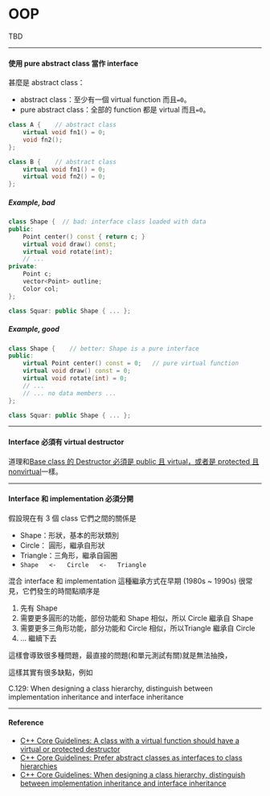 # OOP

TBD

---

#### 使用 pure abstract class 當作 interface

甚麼是 abstract class：

* abstract class：至少有一個 virtual function 而且`=0`。
* pure abstract class：全部的 function 都是 virtual 而且`=0`。

```cpp
class A {    // abstract class
    virtual void fn1() = 0;
    void fn2();
};

class B {    // abstract class
    virtual void fn1() = 0;
    virtual void fn2() = 0;
};
```

##### Example, bad

```cpp
class Shape {  // bad: interface class loaded with data
public:
    Point center() const { return c; }
    virtual void draw() const;
    virtual void rotate(int);
    // ...
private:
    Point c;
    vector<Point> outline;
    Color col;
};

class Squar: public Shape { ... };
```

##### Example, good

```cpp
class Shape {    // better: Shape is a pure interface
public:
    virtual Point center() const = 0;   // pure virtual function
    virtual void draw() const = 0;
    virtual void rotate(int) = 0;
    // ...
    // ... no data members ...
};

class Squar: public Shape { ... };
```

---

#### Interface 必須有 virtual destructor

道理和[Base class 的 Destructor 必須是 public 且 virtual，或者是 protected 且 nonvirtual](/raii/constructor.md#base-class-destructor)一樣。

---

#### Interface 和 implementation 必須分開

假設現在有 3 個 class 它們之間的關係是

* Shape：形狀，基本的形狀類別
* Circle： 圓形，繼承自形狀
* Triangle：三角形，繼承自圓圈
* `Shape   <-   Circle   <-   Triangle`

混合 interface 和 implementation 這種繼承方式在早期 \(1980s ~ 1990s\) 很常見，它們發生的時間點順序是

1. 先有 Shape
2. 需要更多圓形的功能，部份功能和 Shape 相似，所以 Circle 繼承自 Shape
3. 需要更多三角形功能，部分功能和 Circle 相似，所以Triangle 繼承自 Circle
4. ... 繼續下去

這樣會導致很多種問題，最直接的問題\(和單元測試有關\)就是無法抽換，





這樣其實有很多缺點，例如



C.129: When designing a class hierarchy, distinguish between implementation inheritance and interface inheritance

---

#### Reference

* [C++ Core Guidelines: A class with a virtual function should have a virtual or protected destructor](https://github.com/isocpp/CppCoreGuidelines/blob/master/CppCoreGuidelines.md#Rc-dtor-virtual)
* [C++ Core Guidelines: Prefer abstract classes as interfaces to class hierarchies](https://github.com/isocpp/CppCoreGuidelines/blob/master/CppCoreGuidelines.md#Ri-abstract)
* [C++ Core Guidelines: When designing a class hierarchy, distinguish between implementation inheritance and interface inheritance](https://github.com/isocpp/CppCoreGuidelines/blob/master/CppCoreGuidelines.md#Rh-kind)



